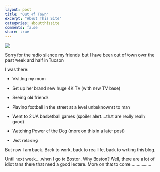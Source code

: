 ```yaml
---
layout: post
title: "Out of Town"
excerpt: "About This Site"
categories: aboutthissite
comments: false
share: true
---
```


![](https://granitemountainbhc.com/wp-content/uploads/2019/09/MuTu9v8g.jpeg)


Sorry for the radio silence my friends, but I have been out of town over the past week and half in Tucson.

I was there:

- Visiting my mom

- Set up her brand new huge 4K TV (with new TV base)

- Seeing old friends

- Playing football in the street at a level unbeknownst to man

- Went to 2 UA basketball games (spoiler alert....that are really really good)



- Watching Power of the Dog (more on this in a later post)


- Just relaxing


But now I am back. Back to work, back to real life, back to writing this blog.


Until next week....when I go to Boston. Why Boston? Well, there are a lot of idiot fans there that need a good lecture. More on that to come.................